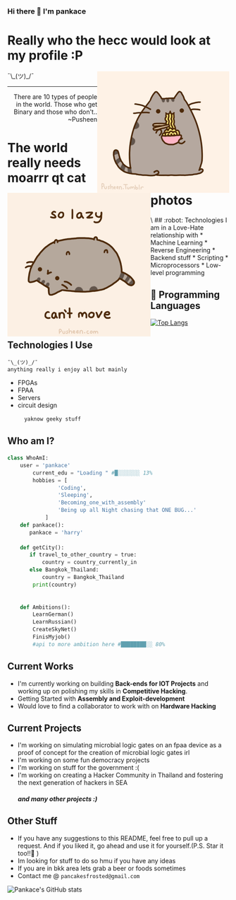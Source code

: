 ### Hi there 👋 I'm pankace

<h1>Really who the hecc would look at my profile :P</h1>

<img src = 'https://github.com/pankace/pankace/blob/main/images%20/pusheen2.jpg' alt = 'Ramen Pusheen1' align='right'/>

<img src = 'https://github.com/pankace/pankace/blob/main/images%20/pusheen3.gif' alt = 'Ramen Pusheen2' align='left'/> 
 ¯\_(ツ)_/¯

---

<div style="text-align: right">There are 10 types of people in the world. Those who get Binary and those who don't.. ~Pusheen </div>

<h1>The world really needs moarrr qt cat photos</h1>
\
## :robot: Technologies I am in a Love-Hate relationship with     
* Machine Learning
* Reverse Engineering 
* Backend stuff
* Scripting 
* Microprocessors 
* Low-level programming

## :snake: Programming Languages

[![Top Langs](https://github-readme-stats.vercel.app/api/top-langs/?username=pankace&layout=compact)](https://github.com/pankace/github-readme-stats&langs_count=10)

## Technologies I Use

    ¯\_(ツ)_/¯
    anything really i enjoy all but mainly

- FPGAs
- FPAA
- Servers
- circuit design
  ```
    yaknow geeky stuff
  ```

## Who am I?

```python
class WhoAmI:
	user = 'pankace'
		current_edu = "Loading " #█░░░░░░░ 13%
		hobbies = [
				'Coding',
				'Sleeping',
				'Becoming_one_with_assembly'
				'Being up all Night chasing that ONE BUG...'
			]
	def pankace():
       pankace = 'harry'

	def getCity():
       if travel_to_other_country = true:
           country = country_currently_in
       else Bangkok_Thailand:
           country = Bangkok_Thailand
		print(country)


	def Ambitions():
		LearnGerman()
        LearnRussian()
		CreateSkyNet()
		FinisMyjob()
		#api to more ambition here #████████░░ 80%

```

## Current Works

- I'm currently working on building **Back-ends for IOT Projects** and working up on polishing my skills in **Competitive Hacking**.
- Getting Started with **Assembly and Exploit-development**
- Would love to find a collaborator to work with on **Hardware Hacking**

## Current Projects

- I'm working on simulating microbial logic gates on an fpaa device as a proof of concept for the creation of microbial logic gates irl
- I'm working on some fun democracy projects
- I'm working on stuff for the government :(
- I'm working on creating a Hacker Community in Thailand and fostering the next generation of hackers in SEA
  <h5>and many other projects :)</h5>

## Other Stuff

- If you have any suggestions to this README, feel free to pull up a request. And if you liked it, go ahead and use it for yourself.(P.S. Star it too!!:grimacing: )
- Im looking for stuff to do so hmu if you have any ideas
- If you are in bkk area lets grab a beer or foods sometimes
- Contact me @ `pancakesfrosted@gmail.com`

![Pankace's GitHub stats](https://github-readme-stats.vercel.app/api?username=pankace&show_icons=true&cout_private&theme=gruvbox)
